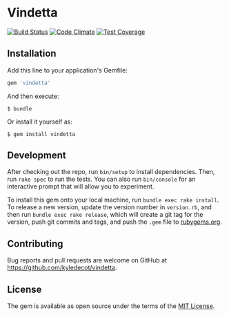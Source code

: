 # Vindetta

[![Build Status](https://travis-ci.org/kyledecot/vindetta.svg?branch=master)](https://travis-ci.org/kyledecot/vindetta)
[![Code Climate](https://codeclimate.com/github/kyledecot/vindetta/badges/gpa.svg)](https://codeclimate.com/github/kyledecot/vindetta)
[![Test Coverage](https://codeclimate.com/github/kyledecot/vindetta/badges/coverage.svg)](https://codeclimate.com/github/kyledecot/vindetta/coverage)

## Installation

Add this line to your application's Gemfile:

```ruby
gem 'vindetta'
```

And then execute:

    $ bundle

Or install it yourself as:

    $ gem install vindetta

## Development

After checking out the repo, run `bin/setup` to install dependencies. Then, run `rake spec` to run the tests. You can also run `bin/console` for an interactive prompt that will allow you to experiment.

To install this gem onto your local machine, run `bundle exec rake install`. To release a new version, update the version number in `version.rb`, and then run `bundle exec rake release`, which will create a git tag for the version, push git commits and tags, and push the `.gem` file to [rubygems.org](https://rubygems.org).

## Contributing

Bug reports and pull requests are welcome on GitHub at https://github.com/kyledecot/vindetta.

## License

The gem is available as open source under the terms of the [MIT License](http://opensource.org/licenses/MIT).
